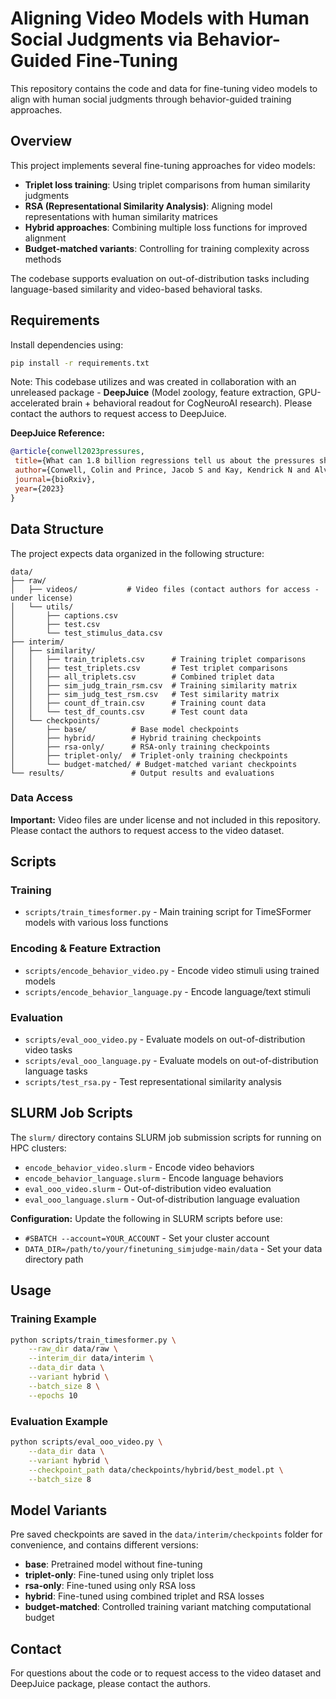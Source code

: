 # Aligning Video Models with Human Social Judgments via Behavior-Guided Fine-Tuning

This repository contains the code and data for fine-tuning video models to align with human social judgments through behavior-guided training approaches.

## Overview

This project implements several fine-tuning approaches for video models:
- **Triplet loss training**: Using triplet comparisons from human similarity judgments
- **RSA (Representational Similarity Analysis)**: Aligning model representations with human similarity matrices
- **Hybrid approaches**: Combining multiple loss functions for improved alignment
- **Budget-matched variants**: Controlling for training complexity across methods

The codebase supports evaluation on out-of-distribution tasks including language-based similarity and video-based behavioral tasks.

## Requirements

Install dependencies using:
```bash
pip install -r requirements.txt
```

Note: This codebase utilizes and was created in collaboration with an unreleased package - **DeepJuice** (Model zoology, feature extraction, GPU-accelerated brain + behavioral readout for CogNeuroAI research). Please contact the authors to request access to DeepJuice.

**DeepJuice Reference:**
```bibtex
@article{conwell2023pressures,
 title={What can 1.8 billion regressions tell us about the pressures shaping high-level visual representation in brains and machines},
 author={Conwell, Colin and Prince, Jacob S and Kay, Kendrick N and Alvarez, George A and Konkle, Talia},
 journal={bioRxiv},
 year={2023}
}
```

## Data Structure

The project expects data organized in the following structure:

```
data/
├── raw/
│   ├── videos/           # Video files (contact authors for access - under license)
│   └── utils/
│       ├── captions.csv
│       ├── test.csv
│       └── test_stimulus_data.csv
├── interim/
│   ├── similarity/
│   │   ├── train_triplets.csv      # Training triplet comparisons
│   │   ├── test_triplets.csv       # Test triplet comparisons
│   │   ├── all_triplets.csv        # Combined triplet data
│   │   ├── sim_judg_train_rsm.csv  # Training similarity matrix
│   │   ├── sim_judg_test_rsm.csv   # Test similarity matrix
│   │   ├── count_df_train.csv      # Training count data
│   │   └── test_df_counts.csv      # Test count data
│   └── checkpoints/
│       ├── base/          # Base model checkpoints
│       ├── hybrid/        # Hybrid training checkpoints
│       ├── rsa-only/      # RSA-only training checkpoints
│       ├── triplet-only/  # Triplet-only training checkpoints
│       └── budget-matched/ # Budget-matched variant checkpoints
└── results/               # Output results and evaluations
```

### Data Access

**Important:** Video files are under license and not included in this repository. Please contact the authors to request access to the video dataset.

## Scripts

### Training
- `scripts/train_timesformer.py` - Main training script for TimeSFormer models with various loss functions

### Encoding & Feature Extraction
- `scripts/encode_behavior_video.py` - Encode video stimuli using trained models
- `scripts/encode_behavior_language.py` - Encode language/text stimuli

### Evaluation
- `scripts/eval_ooo_video.py` - Evaluate models on out-of-distribution video tasks
- `scripts/eval_ooo_language.py` - Evaluate models on out-of-distribution language tasks
- `scripts/test_rsa.py` - Test representational similarity analysis

## SLURM Job Scripts

The `slurm/` directory contains SLURM job submission scripts for running on HPC clusters:

- `encode_behavior_video.slurm` - Encode video behaviors
- `encode_behavior_language.slurm` - Encode language behaviors
- `eval_ooo_video.slurm` - Out-of-distribution video evaluation
- `eval_ooo_language.slurm` - Out-of-distribution language evaluation

**Configuration:** Update the following in SLURM scripts before use:
- `#SBATCH --account=YOUR_ACCOUNT` - Set your cluster account
- `DATA_DIR=/path/to/your/finetuning_simjudge-main/data` - Set your data directory path

## Usage

### Training Example
```bash
python scripts/train_timesformer.py \
    --raw_dir data/raw \
    --interim_dir data/interim \
    --data_dir data \
    --variant hybrid \
    --batch_size 8 \
    --epochs 10
```

### Evaluation Example
```bash
python scripts/eval_ooo_video.py \
    --data_dir data \
    --variant hybrid \
    --checkpoint_path data/checkpoints/hybrid/best_model.pt \
    --batch_size 8
```

## Model Variants

Pre saved checkpoints are saved in the `data/interim/checkpoints` folder for convenience, and contains different versions:

- **base**: Pretrained model without fine-tuning
- **triplet-only**: Fine-tuned using only triplet loss
- **rsa-only**: Fine-tuned using only RSA loss
- **hybrid**: Fine-tuned using combined triplet and RSA losses
- **budget-matched**: Controlled training variant matching computational budget

## Contact

For questions about the code or to request access to the video dataset and DeepJuice package, please contact the authors.